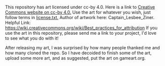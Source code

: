 This repository has art licensed under cc-by 4.0. Here is a link to [Creative Commons website on cc-by 4.0.](https://creativecommons.org/licenses/by/4.0/)
Use the art for whatever you wish, just follow terms in [license.txt.](https://github.com/Beta-Cygni-A/assets/blob/main/LICENSE.txt) 
Author of artwork here: Captain_Lesbee_Ziner.
Helpful Link: https://wiki.creativecommons.org/wiki/Best_practices_for_attribution
If you use the art in this repository, please send me a link to your project, I'd love to see what you do with it!

After releasing my art, I was surprised by how many people thanked me and how many cloned the repo. So I have decoided to finish some of the art, upload some more art, and as suggested, put the art on gameart.org. 